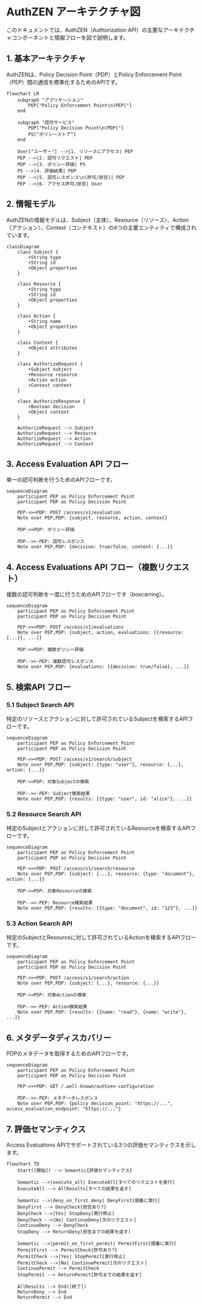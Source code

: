 # AuthZEN アーキテクチャ図

このドキュメントでは、AuthZEN（Authorization API）の主要なアーキテクチャコンポーネントと情報フローを図で説明します。

## 1. 基本アーキテクチャ

AuthZENは、Policy Decision Point（PDP）とPolicy Enforcement Point（PEP）間の通信を標準化するためのAPIです。

```mermaid
flowchart LR
    subgraph "アプリケーション"
        PEP["Policy Enforcement Point\n(PEP)"]
    end
    
    subgraph "認可サービス"
        PDP["Policy Decision Point\n(PDP)"]
        PS["ポリシーストア"]
    end
    
    User["ユーザー"] -->|1. リソースにアクセス| PEP
    PEP -->|2. 認可リクエスト| PDP
    PDP -->|3. ポリシー評価| PS
    PS -->|4. 評価結果| PDP
    PDP -->|5. 認可レスポンス\n(許可/拒否)| PEP
    PEP -->|6. アクセス許可/拒否| User
```

## 2. 情報モデル

AuthZENの情報モデルは、Subject（主体）、Resource（リソース）、Action（アクション）、Context（コンテキスト）の4つの主要エンティティで構成されています。

```mermaid
classDiagram
    class Subject {
        +String type
        +String id
        +Object properties
    }
    
    class Resource {
        +String type
        +String id
        +Object properties
    }
    
    class Action {
        +String name
        +Object properties
    }
    
    class Context {
        +Object attributes
    }
    
    class AuthorizeRequest {
        +Subject subject
        +Resource resource
        +Action action
        +Context context
    }
    
    class AuthorizeResponse {
        +Boolean decision
        +Object context
    }
    
    AuthorizeRequest --> Subject
    AuthorizeRequest --> Resource
    AuthorizeRequest --> Action
    AuthorizeRequest --> Context
```

## 3. Access Evaluation API フロー

単一の認可判断を行うためのAPIフローです。

```mermaid
sequenceDiagram
    participant PEP as Policy Enforcement Point
    participant PDP as Policy Decision Point
    
    PEP->>+PDP: POST /access/v1/evaluation
    Note over PEP,PDP: {subject, resource, action, context}
    
    PDP->>PDP: ポリシー評価
    
    PDP-->>-PEP: 認可レスポンス
    Note over PEP,PDP: {decision: true/false, context: {...}}
```

## 4. Access Evaluations API フロー（複数リクエスト）

複数の認可判断を一度に行うためのAPIフローです（boxcarring）。

```mermaid
sequenceDiagram
    participant PEP as Policy Enforcement Point
    participant PDP as Policy Decision Point
    
    PEP->>+PDP: POST /access/v1/evaluations
    Note over PEP,PDP: {subject, action, evaluations: [{resource: {...}}, ...]}
    
    PDP->>PDP: 複数ポリシー評価
    
    PDP-->>-PEP: 複数認可レスポンス
    Note over PEP,PDP: {evaluations: [{decision: true/false}, ...]}
```

## 5. 検索API フロー

### 5.1 Subject Search API

特定のリソースとアクションに対して許可されているSubjectを検索するAPIフローです。

```mermaid
sequenceDiagram
    participant PEP as Policy Enforcement Point
    participant PDP as Policy Decision Point
    
    PEP->>+PDP: POST /access/v1/search/subject
    Note over PEP,PDP: {subject: {type: "user"}, resource: {...}, action: {...}}
    
    PDP->>PDP: 対象Subjectの検索
    
    PDP-->>-PEP: Subject検索結果
    Note over PEP,PDP: {results: [{type: "user", id: "alice"}, ...]}
```

### 5.2 Resource Search API

特定のSubjectとアクションに対して許可されているResourceを検索するAPIフローです。

```mermaid
sequenceDiagram
    participant PEP as Policy Enforcement Point
    participant PDP as Policy Decision Point
    
    PEP->>+PDP: POST /access/v1/search/resource
    Note over PEP,PDP: {subject: {...}, resource: {type: "document"}, action: {...}}
    
    PDP->>PDP: 対象Resourceの検索
    
    PDP-->>-PEP: Resource検索結果
    Note over PEP,PDP: {results: [{type: "document", id: "123"}, ...]}
```

### 5.3 Action Search API

特定のSubjectとResourceに対して許可されているActionを検索するAPIフローです。

```mermaid
sequenceDiagram
    participant PEP as Policy Enforcement Point
    participant PDP as Policy Decision Point
    
    PEP->>+PDP: POST /access/v1/search/action
    Note over PEP,PDP: {subject: {...}, resource: {...}}
    
    PDP->>PDP: 対象Actionの検索
    
    PDP-->>-PEP: Action検索結果
    Note over PEP,PDP: {results: [{name: "read"}, {name: "write"}, ...]}
```

## 6. メタデータディスカバリー

PDPのメタデータを取得するためのAPIフローです。

```mermaid
sequenceDiagram
    participant PEP as Policy Enforcement Point
    participant PDP as Policy Decision Point
    
    PEP->>+PDP: GET /.well-known/authzen-configuration
    
    PDP-->>-PEP: メタデータレスポンス
    Note over PEP,PDP: {policy_decision_point: "https://...", access_evaluation_endpoint: "https://..."}
```

## 7. 評価セマンティクス

Access Evaluations APIでサポートされている3つの評価セマンティクスを示します。

```mermaid
flowchart TD
    Start([開始]) --> Semantic{評価セマンティクス}
    
    Semantic -->|execute_all| ExecuteAll[すべてのリクエストを実行]
    ExecuteAll --> AllResults[すべての結果を返す]
    
    Semantic -->|deny_on_first_deny| DenyFirst[順番に実行]
    DenyFirst --> DenyCheck{拒否あり?}
    DenyCheck -->|Yes| StopDeny[実行停止]
    DenyCheck -->|No| ContinueDeny[次のリクエスト]
    ContinueDeny --> DenyCheck
    StopDeny --> ReturnDeny[拒否までの結果を返す]
    
    Semantic -->|permit_on_first_permit| PermitFirst[順番に実行]
    PermitFirst --> PermitCheck{許可あり?}
    PermitCheck -->|Yes| StopPermit[実行停止]
    PermitCheck -->|No| ContinuePermit[次のリクエスト]
    ContinuePermit --> PermitCheck
    StopPermit --> ReturnPermit[許可までの結果を返す]
    
    AllResults --> End([終了])
    ReturnDeny --> End
    ReturnPermit --> End
